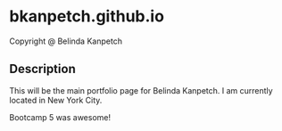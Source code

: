 # bkanpetch.github.io
 Copyright @ Belinda Kanpetch
## Description
This will be the main portfolio page for Belinda Kanpetch. I am
currently located in New York City.

Bootcamp 5 was awesome!
